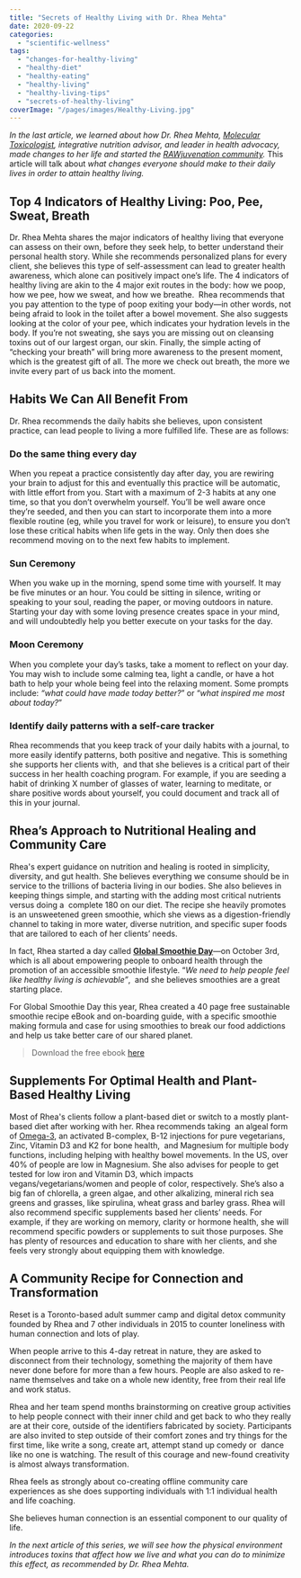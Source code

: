 ```yaml
---
title: "Secrets of Healthy Living with Dr. Rhea Mehta"
date: 2020-09-22
categories: 
  - "scientific-wellness"
tags: 
  - "changes-for-healthy-living"
  - "healthy-diet"
  - "healthy-eating"
  - "healthy-living"
  - "healthy-living-tips"
  - "secrets-of-healthy-living"
coverImage: "/pages/images/Healthy-Living.jpg"
---
```


_In the last article, we learned about how Dr. Rhea Mehta, [Molecular Toxicologist](https://www.livingrhea.com/inspiration/get-rid-of-home-of-toxins-with-dr-rhea-mehta-molecular-toxicologist/), integrative nutrition advisor, and leader in health advocacy, made changes to her life and started the [RAWjuvenation community](https://www.livingrhea.com/inspiration/rawjuvenation-community-making-the-change-dr-rhea-mehta/)._ This article will talk about _what changes everyone should make to their daily lives in order to attain healthy living._

## **Top 4 Indicators of Healthy Living: Poo, Pee, Sweat, Breath**

Dr. Rhea Mehta shares the major indicators of healthy living that everyone can assess on their own, before they seek help, to better understand their personal health story. While she recommends personalized plans for every client, she believes this type of self-assessment can lead to greater health awareness, which alone can positively impact one’s life. The 4 indicators of healthy living are akin to the 4 major exit routes in the body: how we poop, how we pee, how we sweat, and how we breathe.  Rhea recommends that you pay attention to the type of poop exiting your body—in other words, not being afraid to look in the toilet after a bowel movement. She also suggests looking at the color of your pee, which indicates your hydration levels in the body. If you’re not sweating, she says you are missing out on cleansing toxins out of our largest organ, our skin. Finally, the simple acting of “checking your breath” will bring more awareness to the present moment, which is the greatest gift of all. The more we check out breath, the more we invite every part of us back into the moment.

## **Habits We Can All Benefit From**

Dr. Rhea recommends the daily habits she believes, upon consistent practice, can lead people to living a more fulfilled life. These are as follows:

### **Do the same thing every day**

When you repeat a practice consistently day after day, you are rewiring your brain to adjust for this and eventually this practice will be automatic, with little effort from you. Start with a maximum of 2-3 habits at any one time, so that you don’t overwhelm yourself. You’ll be well aware once they’re seeded, and then you can start to incorporate them into a more flexible routine (eg, while you travel for work or leisure), to ensure you don’t lose these critical habits when life gets in the way. Only then does she recommend moving on to the next few habits to implement.

### **Sun Ceremony**

When you wake up in the morning, spend some time with yourself. It may be five minutes or an hour. You could be sitting in silence, writing or speaking to your soul, reading the paper, or moving outdoors in nature. Starting your day with some loving presence creates space in your mind, and will undoubtedly help you better execute on your tasks for the day.

### **Moon Ceremony**

When you complete your day’s tasks, take a moment to reflect on your day. You may wish to include some calming tea, light a candle, or have a hot bath to help your whole being feel into the relaxing moment. Some prompts include: _“what could have made today better?_” or “_what inspired me most about today?_”

### **Identify daily patterns with a self-care tracker**

Rhea recommends that you keep track of your daily habits with a journal, to more easily identify patterns, both positive and negative. This is something she supports her clients with,  and that she believes is a critical part of their success in her health coaching program. For example, if you are seeding a habit of drinking X number of glasses of water, learning to meditate, or share positive words about yourself, you could document and track all of this in your journal.

## **Rhea’s Approach to Nutritional Healing and Community Care**

Rhea's expert guidance on nutrition and healing is rooted in simplicity, diversity, and gut health. She believes everything we consume should be in service to the trillions of bacteria living in our bodies. She also believes in keeping things simple, and starting with the adding most critical nutrients versus doing a  complete 180 on our diet. The recipe she heavily promotes is an unsweetened green smoothie, which she views as a digestion-friendly channel to taking in more water, diverse nutrition, and specific super foods that are tailored to each of her clients’ needs.

In fact, Rhea started a day called **[Global Smoothie Day](https://www.livingrhea.com/globalsmoothieday/)**—on October 3rd, which is all about empowering people to onboard health through the promotion of an accessible smoothie lifestyle. “_We need to help people feel like healthy living is achievable”_,  and she believes smoothies are a great starting place.

For Global Smoothie Day this year, Rhea created a 40 page free sustainable smoothie recipe eBook and on-boarding guide, with a specific smoothie making formula and case for using smoothies to break our food addictions and help us take better care of our shared planet.

> Download the free ebook [here](https://www.livingrhea.com/globalsmoothieday/)

## **Supplements For Optimal Health and Plant-Based Healthy Living**

Most of Rhea's clients follow a plant-based diet or switch to a mostly plant-based diet after working with her. Rhea recommends taking  an algeal form of [Omega-3](https://en.wikipedia.org/wiki/Omega-3_fatty_acid), an activated B-complex, B-12 injections for pure vegetarians, Zinc, Vitamin D3 and K2 for bone health,  and Magnesium for multiple body functions, including helping with healthy bowel movements. In the US, over 40% of people are low in Magnesium. She also advises for people to get tested for low iron and Vitamin D3, which impacts vegans/vegetarians/women and people of color, respectively. She’s also a big fan of chlorella, a green algae, and other alkalizing, mineral rich sea greens and grasses, like spirulina, wheat grass and barley grass. Rhea will also recommend specific supplements based her clients’ needs. For example, if they are working on memory, clarity or hormone health, she will recommend specific powders or supplements to suit those purposes. She has plenty of resources and education to share with her clients, and she feels very strongly about equipping them with knowledge.  

## **A Community Recipe for Connection and Transformation**

Reset is a Toronto-based adult summer camp and digital detox community founded by Rhea and 7 other individuals in 2015 to counter loneliness with human connection and lots of play.

When people arrive to this 4-day retreat in nature, they are asked to disconnect from their technology, something the majority of them have never done before for more than a few hours. People are also asked to re-name themselves and take on a whole new identity, free from their real life and work status.

Rhea and her team spend months brainstorming on creative group activities to help people connect with their inner child and get back to who they really are at their core, outside of the identifiers fabricated by society. Participants are also invited to step outside of their comfort zones and try things for the first time, like write a song, create art, attempt stand up comedy or  dance like no one is watching. The result of this courage and new-found creativity is almost always transformation.

Rhea feels as strongly about co-creating offline community care experiences as she does supporting individuals with 1:1 individual health and life coaching.

She believes human connection is an essential component to our quality of life.

_In the next article of this series, we will see how the physical environment introduces toxins that affect how we live and what you can do to minimize this effect, as recommended by Dr. Rhea Mehta._
